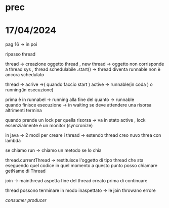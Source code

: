 # prec

# 17/04/2024

pag 16 -> in poi

ripasso thread

thread -> creazione oggetto thread , new thread  -> oggetto non corrisponde a thread sys , thread schedulabile .start() -> thread diventa runnable non è ancora schedulato 

thread -> acrive ->( quando faccio start )
active -> runnable(in coda ) o running(in esecuzione)

prima è in runnabel -> running alla fine del quanto -> runnable  
quando finisce esecuzione -> in waiting se deve attendere una risorsa altrimenti termina

quando prende un lock per quella risorsa -> va in stato active , lock essenzialmente è un monitor (syncronize)

in java -> 
2 modi per creare i thread -> estendo thread
creo nuvo threa con lambda

se chiamo run -> chiamo un metodo se lo chia

thread.currentThread -> restituisce l'oggetto di tipo thread che sta eseguendo quel codice in quel momento a questo punto posso chiamare getName di Thread

join -> mainthread aspetta fine del thread creato prima di continuare

thread possono terminare in modo inaspettato -> le join throwano errore

*consumer producer*